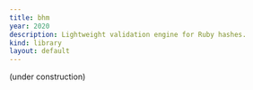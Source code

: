 ```yaml
---
title: bhm
year: 2020
description: Lightweight validation engine for Ruby hashes.
kind: library
layout: default
---
```


(under construction)
